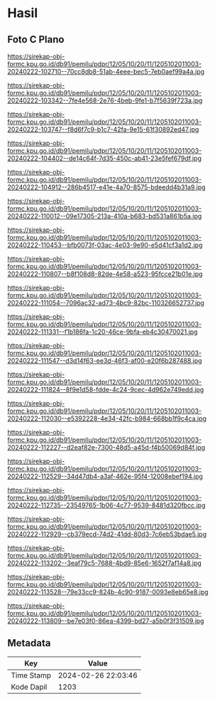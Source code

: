 # Hasil

## Foto C Plano

https://sirekap-obj-formc.kpu.go.id/db91/pemilu/pdpr/12/05/10/20/11/1205102011003-20240222-102710--70cc8db8-51ab-4eee-bec5-7eb0aef99a4a.jpg

https://sirekap-obj-formc.kpu.go.id/db91/pemilu/pdpr/12/05/10/20/11/1205102011003-20240222-103342--7fe4e568-2e76-4beb-9fe1-b7f5639f723a.jpg

https://sirekap-obj-formc.kpu.go.id/db91/pemilu/pdpr/12/05/10/20/11/1205102011003-20240222-103747--f8d6f7c9-b1c7-42fa-9e15-61f30892ed47.jpg

https://sirekap-obj-formc.kpu.go.id/db91/pemilu/pdpr/12/05/10/20/11/1205102011003-20240222-104402--de14c64f-7d35-450c-ab41-23e5fef679df.jpg

https://sirekap-obj-formc.kpu.go.id/db91/pemilu/pdpr/12/05/10/20/11/1205102011003-20240222-104912--286b4517-e41e-4a70-8575-bdeedd4b31a9.jpg

https://sirekap-obj-formc.kpu.go.id/db91/pemilu/pdpr/12/05/10/20/11/1205102011003-20240222-110012--09e17305-213a-410a-b683-bd531a861b5a.jpg

https://sirekap-obj-formc.kpu.go.id/db91/pemilu/pdpr/12/05/10/20/11/1205102011003-20240222-110453--bfb0073f-03ac-4e03-9e90-e5d41cf3a1d2.jpg

https://sirekap-obj-formc.kpu.go.id/db91/pemilu/pdpr/12/05/10/20/11/1205102011003-20240222-110807--b8f108d8-82de-4e58-a523-95fcce21b01e.jpg

https://sirekap-obj-formc.kpu.go.id/db91/pemilu/pdpr/12/05/10/20/11/1205102011003-20240222-111054--7096ac32-ad73-4bc9-82bc-110326652737.jpg

https://sirekap-obj-formc.kpu.go.id/db91/pemilu/pdpr/12/05/10/20/11/1205102011003-20240222-111331--f1b186fa-1c20-46ce-9bfa-eb4c30470021.jpg

https://sirekap-obj-formc.kpu.go.id/db91/pemilu/pdpr/12/05/10/20/11/1205102011003-20240222-111547--d3d14f63-ee3d-46f3-af00-e20f6b287488.jpg

https://sirekap-obj-formc.kpu.go.id/db91/pemilu/pdpr/12/05/10/20/11/1205102011003-20240222-111824--8f9e1d58-fdde-4c24-9cec-4d962e749edd.jpg

https://sirekap-obj-formc.kpu.go.id/db91/pemilu/pdpr/12/05/10/20/11/1205102011003-20240222-112030--e5392228-4e34-42fc-b984-668bb1f9c4ca.jpg

https://sirekap-obj-formc.kpu.go.id/db91/pemilu/pdpr/12/05/10/20/11/1205102011003-20240222-112227--d2eaf82e-7300-48d5-a45d-f4b50069d84f.jpg

https://sirekap-obj-formc.kpu.go.id/db91/pemilu/pdpr/12/05/10/20/11/1205102011003-20240222-112529--34d47db4-a3af-462e-95f4-12008ebef194.jpg

https://sirekap-obj-formc.kpu.go.id/db91/pemilu/pdpr/12/05/10/20/11/1205102011003-20240222-112735--23549765-1b06-4c77-9539-8481d320fbcc.jpg

https://sirekap-obj-formc.kpu.go.id/db91/pemilu/pdpr/12/05/10/20/11/1205102011003-20240222-112929--cb379ecd-74d2-41dd-80d3-7c6eb53bdae5.jpg

https://sirekap-obj-formc.kpu.go.id/db91/pemilu/pdpr/12/05/10/20/11/1205102011003-20240222-113202--3eaf79c5-7688-4bd9-85e6-1652f7af14a8.jpg

https://sirekap-obj-formc.kpu.go.id/db91/pemilu/pdpr/12/05/10/20/11/1205102011003-20240222-113528--79e33cc9-824b-4c90-9187-0093e8eb65e8.jpg

https://sirekap-obj-formc.kpu.go.id/db91/pemilu/pdpr/12/05/10/20/11/1205102011003-20240222-113809--be7e03f0-86ea-4399-bd27-a5b0f3f31509.jpg


## Metadata

| Key        | Value               |
| ---------- | ------------------- |
| Time Stamp | 2024-02-26 22:03:46 |
| Kode Dapil | 1203                |



